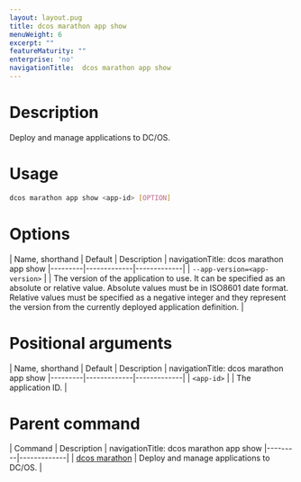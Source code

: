 ```yaml
---
layout: layout.pug
title: dcos marathon app show
menuWeight: 6
excerpt: ""
featureMaturity: ""
enterprise: 'no'
navigationTitle:  dcos marathon app show
---
```


<!-- This source repo for this topic is https://github.com/dcos/dcos-docs -->


# Description
Deploy and manage applications to DC/OS.

# Usage

```bash
dcos marathon app show <app-id> [OPTION]
```

# Options

| Name, shorthand | Default | Description |
navigationTitle:  dcos marathon app show
|---------|-------------|-------------|
| `--app-version=<app-version>`   |             | The version of the application to use. It can be specified as an absolute or relative value. Absolute values must be in ISO8601 date format. Relative values must be specified as a negative integer and they represent the version from the currently deployed application definition. |

# Positional arguments

| Name, shorthand | Default | Description |
navigationTitle:  dcos marathon app show
|---------|-------------|-------------|
| `<app-id>`   |             |  The application ID. |

# Parent command

| Command | Description |
navigationTitle:  dcos marathon app show
|---------|-------------|
| [dcos marathon](/docs/1.9/cli/command-reference/dcos-marathon/) | Deploy and manage applications to DC/OS. |

<!-- # Examples -->
